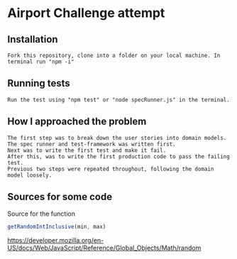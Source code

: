 # Airport Challenge attempt

## Installation
```
Fork this repository, clone into a folder on your local machine. In terminal run "npm -i"
```
## Running tests
```
Run the test using "npm test" or "node specRunner.js" in the terminal.
```
## How I approached the problem
```
The first step was to break down the user stories into domain models.
The spec runner and test-framework was written first.
Next was to write the first test and make it fail.
After this, was to write the first production code to pass the failing test.
Previous two steps were repeated throughout, following the domain model loosely.
```

## Sources for some code
Source for the function
```js
getRandomIntInclusive(min, max)
```
https://developer.mozilla.org/en-US/docs/Web/JavaScript/Reference/Global_Objects/Math/random